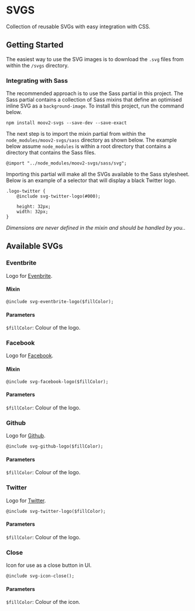 # SVGS

Collection of reusable SVGs with easy integration with CSS.

## Getting Started

The easiest way to use the SVG images is to download the `.svg` files from within the `/svgs` directory.

### Integrating with Sass

The recommended approach is to use the Sass partial in this project. The Sass partial contains a collection of Sass mixins that define an optimised inline SVG as a `background-image`. To install this project, run the command below.

	npm install moov2-svgs --save-dev --save-exact

The next step is to import the mixin partial from within the `node_modules/moov2-svgs/sass` directory as shown below. The example below assume `node_modules` is within a root directory that contains a directory that contains the Sass files.

	@import "../node_modules/moov2-svgs/sass/svg";

Importing this partial will make all the SVGs available to the Sass stylesheet. Below is an example of a selector that will display a black Twitter logo.

	.logo-twitter {
		@include svg-twitter-logo(#000);

		height: 32px;
		width: 32px;
	}

*Dimensions are never defined in the mixin and should be handled by you.*.

## Available SVGs

### Eventbrite

Logo for [Evenbrite](https://www.eventbrite.co.uk/).

#### Mixin

	@include svg-eventbrite-logo($fillColor);

#### Parameters

`$fillColor`: Colour of the logo.

### Facebook

Logo for [Facebook](https://facebook.com).

#### Mixin

	@include svg-facebook-logo($fillColor);

#### Parameters

`$fillColor`: Colour of the logo.

### Github

Logo for [Github](https://github.com/).

	@include svg-github-logo($fillColor);

#### Parameters

`$fillColor`: Colour of the logo.

### Twitter

Logo for [Twitter](https://twitter.com/).

	@include svg-twitter-logo($fillColor);

#### Parameters

`$fillColor`: Colour of the logo.

### Close

Icon for use as a close button in UI.

	@include svg-icon-close();

#### Parameters

`$fillColor`: Colour of the icon.

